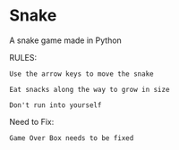 # Snake
A snake game made in Python

RULES: 

	Use the arrow keys to move the snake
	
	Eat snacks along the way to grow in size
	
	Don't run into yourself

Need to Fix:

	Game Over Box needs to be fixed
